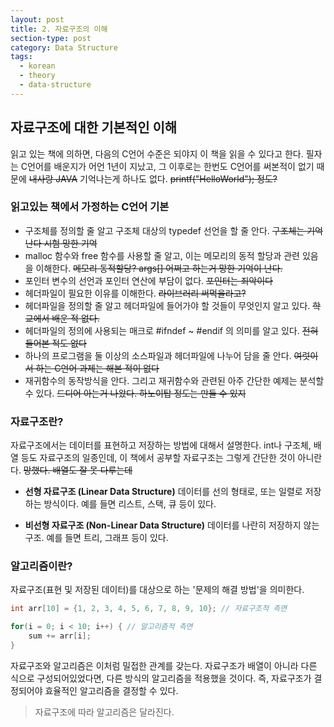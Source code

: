 ```yaml
---
layout: post
title: 2. 자료구조의 이해
section-type: post
category: Data Structure
tags:
  - korean
  - theory
  - data-structure
---
```


## 자료구조에 대한 기본적인 이해

읽고 있는 책에 의하면, 다음의 C언어 수준은 되야지 이 책을 읽을 수 있다고 한다. 필자는 C언어를 배운지가 어언 1년이 지났고, 그 이후로는 한번도 C언어를 써본적이 없기 때문에 ~~내사랑 JAVA~~ 기억나는게 하나도 없다. ~~printf("HelloWorld"); 정도?~~

### 읽고있는 책에서 가정하는 C언어 기본

- 구조체를 정의할 줄 알고 구조체 대상의 typedef 선언을 할 줄 안다. ~~구조체는 기억난다 시험 망한 기억~~
- malloc 함수와 free 함수를 사용할 줄 알고, 이는 메모리의 동적 할당과 관련 있음을 이해한다. ~~메모리 동적할당? args[] 어쩌고 하는거 망한 기억이 난다.~~
- 포인터 변수의 선언과 포인터 연산에 부담이 없다. ~~포인터는 죄악이다~~
- 헤더파일이 필요한 이유를 이해한다. ~~라이브러리 써먹을라고?~~
- 헤더파일을 정의할 줄 알고 헤더파일에 들어가야 할 것들이 무엇인지 알고 있다. ~~학교에서 배운 적 없다.~~
- 헤더파일의 정의에 사용되는 매크로 #ifndef ~ #endif 의 의미를 알고 있다. ~~전혀 들어본 적도 없다~~
- 하나의 프로그램을 둘 이상의 소스파일과 헤더파일에 나누어 담을 줄 안다. ~~여럿이서 하는 C언어 과제는 해본 적이 없다~~
- 재귀함수의 동작방식을 안다. 그리고 재귀함수와 관련된 아주 간단한 예제는 분석할 수 있다. ~~드디어 아는거 나왔다. 하노이탑 정도는 만들 수 있지~~

### 자료구조란?

자료구조에서는 데이터를 표현하고 저장하는 방법에 대해서 설명한다. int나 구조체, 배열 등도 자료구조의 일종인데, 이 책에서 공부할 자료구조는 그렇게 간단한 것이 아니란다. ~~망했다. 배열도 잘 못 다루는데~~

- **선형 자료구조 (Linear Data Structure)** 데이터를 선의 형태로, 또는 일렬로 저장하는 방식이다. 예를 들면 리스트, 스택, 큐 등이 있다.

- **비선형 자료구조 (Non-Linear Data Structure)** 데이터를 나란히 저장하지 않는 구조. 예를 들면 트리, 그래프 등이 있다.

### 알고리즘이란?

자료구조(표현 및 저장된 데이터)를 대상으로 하는 '문제의 해결 방법'을 의미한다.

```c
int arr[10] = {1, 2, 3, 4, 5, 6, 7, 8, 9, 10}; // 자료구조적 측면
```

```c
for(i = 0; i < 10; i++) { // 알고리즘적 측면
    sum += arr[i];
}
```

자료구조와 알고리즘은 이처럼 밀접한 관계를 갖는다. 자료구조가 배열이 아니라 다른 식으로 구성되어있었다면, 다른 방식의 알고리즘을 적용했을 것이다. 즉, 자료구조가 결정되어야 효율적인 알고리즘을 결정할 수 있다.

> 자료구조에 따라 알고리즘은 달라진다.
